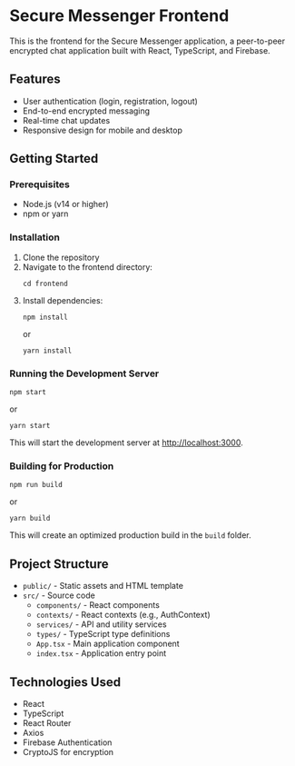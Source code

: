 # Secure Messenger Frontend

This is the frontend for the Secure Messenger application, a peer-to-peer encrypted chat application built with React, TypeScript, and Firebase.

## Features

- User authentication (login, registration, logout)
- End-to-end encrypted messaging
- Real-time chat updates
- Responsive design for mobile and desktop

## Getting Started

### Prerequisites

- Node.js (v14 or higher)
- npm or yarn

### Installation

1. Clone the repository
2. Navigate to the frontend directory:
   ```
   cd frontend
   ```
3. Install dependencies:
   ```
   npm install
   ```
   or
   ```
   yarn install
   ```

### Running the Development Server

```
npm start
```
or
```
yarn start
```

This will start the development server at [http://localhost:3000](http://localhost:3000).

### Building for Production

```
npm run build
```
or
```
yarn build
```

This will create an optimized production build in the `build` folder.

## Project Structure

- `public/` - Static assets and HTML template
- `src/` - Source code
  - `components/` - React components
  - `contexts/` - React contexts (e.g., AuthContext)
  - `services/` - API and utility services
  - `types/` - TypeScript type definitions
  - `App.tsx` - Main application component
  - `index.tsx` - Application entry point

## Technologies Used

- React
- TypeScript
- React Router
- Axios
- Firebase Authentication
- CryptoJS for encryption 